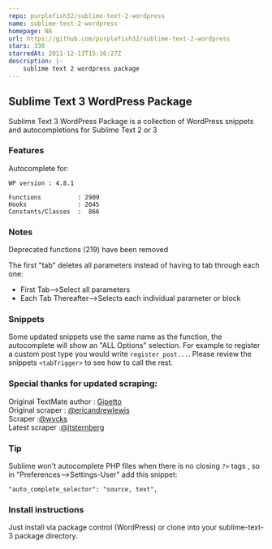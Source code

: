 ```yaml
---
repo: purplefish32/sublime-text-2-wordpress
name: sublime-text-2-wordpress
homepage: NA
url: https://github.com/purplefish32/sublime-text-2-wordpress
stars: 330
starredAt: 2011-12-13T15:16:27Z
description: |-
    sublime text 2 wordpress package
---
```


Sublime Text 3 WordPress Package
---

Sublime Text 3 WordPress Package is a collection of WordPress snippets and autocompletions for Sublime Text 2 or 3

### Features

Autocomplete for:

    WP version : 4.8.1

    Functions          : 2909
    Hooks              : 2045
    Constants/Classes  :  866

### Notes

Deprecated functions (219) have been removed

The first "tab" deletes all parameters instead of having to tab through each one:

- First Tab-->Select all parameters
- Each Tab Thereafter-->Selects each individual parameter or block

### Snippets

Some updated snippets use the same name as the function, the autocomplete will show an "ALL Options" selection. For example to
register a custom post type you would write `register_post...`. Please review the snippets `<tabTrigger>` to see how to call the rest.


### Special thanks for updated scraping:

Original TextMate author : [Gipetto](https://github.com/Gipetto/wordpress.tmbundle)  
Original scraper : [@ericandrewlewis](https://github.com/purplefish32/sublime-text-2-wordpress-scraper )  
Scraper :[@wycks](https://github.com/wycks/SublimeText-WordPress-Autocomplete)  
Latest scraper :[@jtsternberg](https://github.com/jtsternberg/sublime-text-3-wordpress/)  

### Tip

Sublime won't autocomplete PHP files when there is no closing `?>` tags , so in "Preferences-->Settings-User" add this snippet:

    "auto_complete_selector": "source, text",

###  Install instructions

Just install via package control (WordPress) or clone into your sublime-text-3 package directory.


